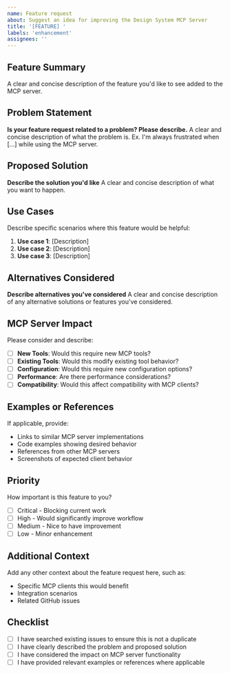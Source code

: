 ```yaml
---
name: Feature request
about: Suggest an idea for improving the Design System MCP Server
title: '[FEATURE] '
labels: 'enhancement'
assignees: ''
---
```


## Feature Summary

A clear and concise description of the feature you'd like to see added to the MCP server.

## Problem Statement

**Is your feature request related to a problem? Please describe.**
A clear and concise description of what the problem is. Ex. I'm always frustrated when [...] while using the MCP server.

## Proposed Solution

**Describe the solution you'd like**
A clear and concise description of what you want to happen.

## Use Cases

Describe specific scenarios where this feature would be helpful:

1. **Use case 1**: [Description]
2. **Use case 2**: [Description]
3. **Use case 3**: [Description]

## Alternatives Considered

**Describe alternatives you've considered**
A clear and concise description of any alternative solutions or features you've considered.

## MCP Server Impact

Please consider and describe:
- [ ] **New Tools**: Would this require new MCP tools?
- [ ] **Existing Tools**: Would this modify existing tool behavior?
- [ ] **Configuration**: Would this require new configuration options?
- [ ] **Performance**: Are there performance considerations?
- [ ] **Compatibility**: Would this affect compatibility with MCP clients?

## Examples or References

If applicable, provide:
- Links to similar MCP server implementations
- Code examples showing desired behavior
- References from other MCP servers
- Screenshots of expected client behavior

## Priority

How important is this feature to you?
- [ ] Critical - Blocking current work
- [ ] High - Would significantly improve workflow
- [ ] Medium - Nice to have improvement
- [ ] Low - Minor enhancement

## Additional Context

Add any other context about the feature request here, such as:
- Specific MCP clients this would benefit
- Integration scenarios
- Related GitHub issues

## Checklist

- [ ] I have searched existing issues to ensure this is not a duplicate
- [ ] I have clearly described the problem and proposed solution
- [ ] I have considered the impact on MCP server functionality
- [ ] I have provided relevant examples or references where applicable
